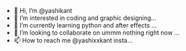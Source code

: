 - 👋 Hi, I’m @yashikant
- 👀 I’m interested in coding and graphic designing...
- 🌱 I’m currently learning python and after effects ...
- 💞️ I’m looking to collaborate on ummm nothing right now ...
- 📫 How to reach me @yashixxkant insta...

<!---
yashikant/yashikant is a ✨ special ✨ repository because its `README.md` (this file) appears on your GitHub profile.
You can click the Preview link to take a look at your changes.
--->
